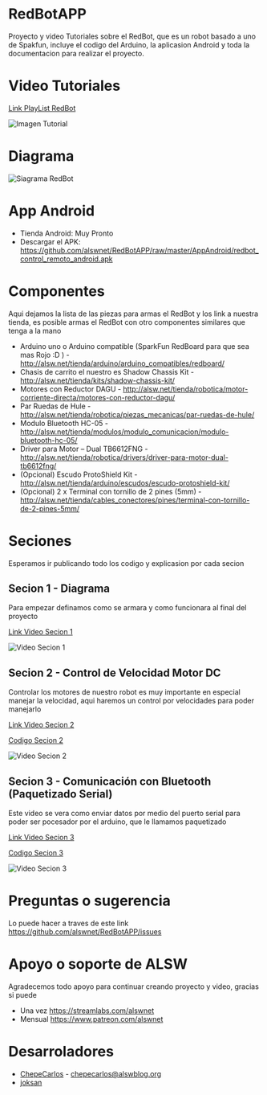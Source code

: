 # RedBotAPP

Proyecto y video Tutoriales sobre el RedBot, que es un robot basado a uno de Spakfun, incluye el codigo del Arduino, la aplicasion Android y toda la documentacion para realizar el proyecto.

# Video Tutoriales

[Link PlayList RedBot](https://www.youtube.com/playlist?list=PLWQQswW6kqpUPdrnoageA8fQwyNXEEKyQ)

![Imagen Tutorial](https://img.youtube.com/vi/ASOIDtuQ3WI/sddefault.jpg)

# Diagrama

![Siagrama RedBot](https://github.com/alswnet/RedBotAPP/blob/master/Diagrama/RedBot_bb.png)

# App Android 

* Tienda Android: Muy Pronto
* Descargar el APK: https://github.com/alswnet/RedBotAPP/raw/master/AppAndroid/redbot_control_remoto_android.apk

# Componentes

Aqui dejamos la lista de las piezas para armas el RedBot y los link a nuestra tienda, es posible armas el RedBot con otro componentes similares que tenga a la mano

* Arduino uno o Arduino compatible (SparkFun RedBoard para que sea mas Rojo :D ) - http://alsw.net/tienda/arduino/arduino_compatibles/redboard/
* Chasis de carrito el nuestro es Shadow Chassis Kit - http://alsw.net/tienda/kits/shadow-chassis-kit/
* Motores con Reductor DAGU - http://alsw.net/tienda/robotica/motor-corriente-directa/motores-con-reductor-dagu/
* Par Ruedas de Hule - http://alsw.net/tienda/robotica/piezas_mecanicas/par-ruedas-de-hule/
* Modulo Bluetooth HC-05 - http://alsw.net/tienda/modulos/modulo_comunicacion/modulo-bluetooth-hc-05/ 
* Driver para Motor – Dual TB6612FNG - http://alsw.net/tienda/robotica/drivers/driver-para-motor-dual-tb6612fng/
* (Opcional)  Escudo ProtoShield Kit  - http://alsw.net/tienda/arduino/escudos/escudo-protoshield-kit/
* (Opcional) 2 x Terminal con tornillo de 2 pines (5mm) - http://alsw.net/tienda/cables_conectores/pines/terminal-con-tornillo-de-2-pines-5mm/

# Seciones

Esperamos ir publicando todo los codigo y explicasion por cada secion

## Secion 1 - Diagrama

Para empezar definamos como se armara y como funcionara al final del proyecto 

[Link Video Secion 1](https://www.youtube.com/watch?v=ASOIDtuQ3WI&index=2&t=5s&list=PLWQQswW6kqpUPdrnoageA8fQwyNXEEKyQ)

![Video Secion 1](https://img.youtube.com/vi/ASOIDtuQ3WI/hqdefault.jpg)

## Secion 2 - Control de Velocidad Motor DC

Controlar los motores de nuestro robot es muy importante en especial manejar la velocidad, aqui haremos un control por velocidades para poder manejarlo

[Link Video Secion 2](https://www.youtube.com/watch?v=mQ86h4VsKU4&list=PLWQQswW6kqpUPdrnoageA8fQwyNXEEKyQ&index=2)

[Codigo  Secion 2](https://github.com/alswnet/RedBotAPP/blob/master/Sesiones/Codigo02_MotorDC/Codigo02_MotorDC.ino )

![Video Secion 2](https://img.youtube.com/vi/mQ86h4VsKU4/hqdefault.jpg)

## Secion 3 - Comunicación con Bluetooth (Paquetizado Serial)

Este video se vera como enviar datos por medio del puerto serial para poder ser pocesador por el arduino, que le llamamos paquetizado 

[Link Video Secion 3](https://www.youtube.com/watch?v=ZqNmbsyobcM&list=PLWQQswW6kqpUPdrnoageA8fQwyNXEEKyQ&index=4)

[Codigo  Secion 3](https://github.com/alswnet/RedBotAPP/blob/master/Sesiones/Codigo03_PaqueteBT-A/Codigo03_PaqueteBT-A.ino)

![Video Secion 3](https://img.youtube.com/vi/ZqNmbsyobcM/hqdefault.jpg)

# Preguntas o sugerencia

Lo puede hacer a traves de este link https://github.com/alswnet/RedBotAPP/issues

# Apoyo o soporte de ALSW

Agradecemos todo apoyo para continuar creando proyecto y video, gracias si puede

* Una vez https://streamlabs.com/alswnet
* Mensual https://www.patreon.com/alswnet

# Desarroladores

* [ChepeCarlos](http://github.com/chepecarlos) - chepecarlos@alswblog.org
* [joksan](https://github.com/joksan)
